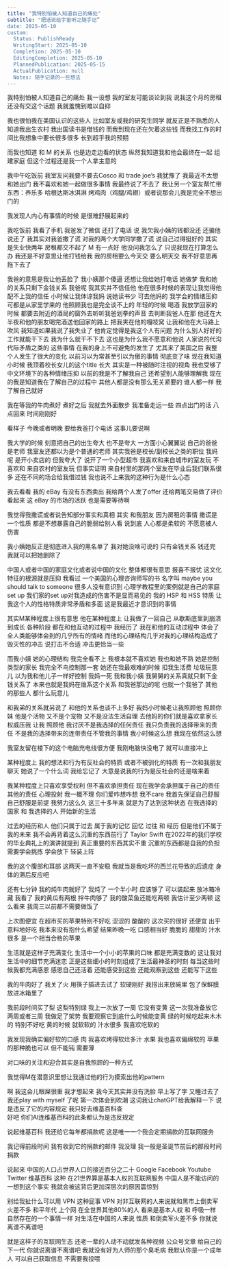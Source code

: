 ```yaml
---  
title: "我特别怕被人知道自己的痛处"  
subtitle: "把话说给宇宙听之随手记”  
date: 2025-05-10  
custom:  
  Status: PublishReady  
  WritingStart: 2025-05-10  
  Completion: 2025-05-10  
  EditingCompletion: 2025-05-10  
  PlannedPublication: 2025-05-15  
  ActualPublication: null  
  Notes: 随手记录的一些想法  
---  
```


我特别怕被人知道自己的痛处 我一设想 我的室友可能谈论到我 说我这个月的房租还没有交这个话题 我就羞愧到难以自抑  

我也很怕我在美国认识的这些人 比如室友或我的研究生同学 就反正是不熟悉的人 知道我出生农村 我出国读书是借钱的 而我到现在还在欠着这些钱 而我找工作的时间比我想象中要长很多很多 长到超乎我的预期  

而我也知道 和 M 的关系 也是边走边看的状态 纵然我知道我和他会最终在一起 组建家庭 但这个过程还是我一个人拿主意的  

我中午吃饭前 我室友问我要不要去Cosco 和 trade joe’s 我犹豫了 我最近不太想和她出门 我不喜欢和她一起做很多事情 我最终说了不去了 我让另一个室友帮忙带东西：养乐多 哈根达斯冰淇淋 烤鸡肉（鸡腿/鸡翅）或者说那会儿我是完全不想出门的   

我发现人内心有事情的时候 是很难舒展起来的   

我吃饭前 我看了手机 我爸发了微信 还打了电话 说 我欠我小姨的钱都没还 还骗他说还了 我其实对我爸撒了谎 对我的两个大学同学撒了谎 说自己过得挺好的 其实是失业快两年 房租都交不起了 M 有一点好 他没问我怎么了 只说我现在打算怎么办 我还是不好意思让他打钱给我 我的房租要么今天交 要么明天交 我不好意思再拖下去了  

我爸的意思是我让他丢脸了 我小姨那个傻逼 还想让我给她打电话 她做梦 我和她的关系只剩下金钱关系 我爸呢 我其实并不信任他 他在很多时候的表现让我觉得他配不上我的信任 小时候让我体谅我妈 说她读书少 可去他妈的 我学会的情绪压抑可都是从家里学来的 他照顾我也是完全谈不上的 年轻的时候 喝酒 我放学回家的时候 都要去附近的酒局的窗外去听听我爸划拳的声音 去判断我爸人在那 他还在大半夜和他的朋友喝完酒送他回家的路上 把我夹在他的嘎吱窝 让我和他在大马路上吹风 我知道如果我说了我失业了 他肯定觉得是我这个人有问题 为什么别人好好的工作就能干下去 我为什么就干不下去 这也是为什么我不愿意和他说 人家说的代沟 代际矛盾之类的 这些事情 在我的身上不可避免的发生了 尤其来了美国之后 我整个人发生了很大的变化 以前习以为常甚至引以为傲的事情 彻底变了味 现在我知道 小时候 我顶着校长女儿的这个title 长大 其实是一种被随时注视的视角 我也受够了中文环境下的各种情绪压抑 以前的我是不了解我自己 还希望别人能够理解我 现在的我是知道我在了解自己的过程中 其他人都是没有那么无关紧要的 谁人都一样 我了解自己就好   

我在等我的牛肉煮好 煮好之后 我就去外面散步 我准备走远一些 四点出门的话 八点回来 时间刚刚好   

看样子 今晚或者明晚 要给我爸打个电话 这事儿要说啊   

我大学的时候 刻意把自己的出生夸大 也不是夸大 一方面小心翼翼说 自己的爸爸是老师 我室友还都以为是个普通的老师 其实我爸是校长/副校长之类的职位 我妈呢 是开小卖店的 但我夸大了 说开了一个小型超市 我喜欢和来自城市的室友玩 不喜欢和 来自农村的室友玩 但事实证明 来自村里的那两个室友在毕业后我们联系很多 还在不同的场合给我借过钱 我也说不上来我的这种行为是什么心态   

我去看看 我的 eBay 有没有东西卖出 我给两个人发了offer 还给两笔交易做了评价 看起来 这 eBay 的市场的活跃 也是需要等待啊   

我觉得我撒谎或者说告知部分事实和真相 其实 和我朋友 因为房租的事情 撒谎是一个性质 都是不想暴露自己的脆弱给别人看 说到底 人心都是柔软的 不愿意被人伤害   

我小姨她反正是彻底进入我的黑名单了 我对她没啥可说的 只有金钱关系 钱还完 我就可以把她删除了   

中国人或者中国的家庭文化或者说中国的文化 整体都很有意思 报喜不报忧 这文化特征的根源就是压抑 我看过 一个美国的心理咨询师写的书 名字叫 maybe you should talk to someone 很多人没有意识到 心理学教程里的案例就是自己的家庭set up 我们家的set up对我造成的伤害不是显而易见的 我的 HSP 和 HSS 特质 让我这个人的性格特质非常矛盾和多面 这是我最近才意识到的事情   

其实M某种程度上很有意思 他在某种程度上 让我做了一回自己 从歇斯底里到崩溃到成长 各种阶段 都在和他互动的过程中 我经历了 我在和他的互动过程中 体会了全人类能够体会到的几乎所有的情绪 而他的心理结构几乎对我的心理结构造成了毁灭性的冲击 说打击不合适 冲击更恰当一些   

而我小姨 她的心理结构 我完全看不上 我根本就不喜欢她 我也和她不熟 她是控制类型的家长 我完全不鸟控制那一套 她还在我最艰难的时候 扣我生活费 垃圾玩意儿 以为我和他儿子一样好控制 我妈一死 我和我小姨 我舅舅的关系真就只剩下金钱关系了 本来也就是我妈在维系这个关系 和我爸那边的呢 也就一个我爸了 其他的那些人 都什么玩意儿   

和我弟的关系就另说了 和他的关系也谈不上多好 我妈小时候老让我照顾他 照顾你妹 他是个活物 又不是个宠物 又不是没法生活自理 去他妈的你们就是喜欢拿家长权威压我 让我 照顾他 我讨厌不是我选择的任何责任 我只负责我的选择带来的责任 不是我的选择带来的连带责任不管我的事情 我小时候这么想 我现在依然这么想   

我室友留在楼下的这个电脑充电线很方便 我刚电脑快没电了 就可以直接冲上   

某种程度上 我的想法和行为有反社会的特质 或者不被驯化的特质 有一次和我朋友聊天 她说了一个什么词 我给忘记了 大意是说我的行为是反社会的还是啥来着   

我某种程度上只喜欢享受权利 但不喜欢承担责任 现在我学会承担属于自己的责任 其他的责任 心理投射 我一概不理 你们爱咋想咋想 我不care 我首先保证自己舒服 自己舒服是前提 我努力这么久 这三十多年来 就是为了达到这种状态 在我选择的国家 和 我选择的人 开始新的生活   

过去的经历和人 他们只属于过去 属于我的记忆 回忆 过往 和 经历 但是他们不属于我的未来 我不会再背着这么沉重的东西前行了 Taylor Swift 在2022年的我们学校的毕业典礼上的演讲就提到 真正重要的东西其实不重 沉重的东西都是自我的负担 需要学会挑拣 学会放下 轻装上阵   

我的这个腹部和耳部 这两天一直不安稳 我就当是我吃坏的西兰花导致的后遗症 身体的滞后反应吧  

还有七分钟 我的炖牛肉就好了 我炖了 一个半小时 应该够了 可以装起来 放冰箱冷藏 我看了 我的黄瓜有两根 拌牛肉够了 我的酸菜鱼还能吃两顿 我估计至少两顿 这么看来 我周三以前都不需要做饭了   

上次图便宜 在超市买的苹果特别不好吃 涩涩的 酸酸的 这次买的很好 还便宜 出乎意料地好吃 我本来没有抱什么希望 结果昨晚一吃 口感相当好 脆脆的 甜甜的 汁水很多 是一个相当合格的苹果  

生活就是这样子充满变化 生活中一个小小的苹果的口味 都是充满变数的 这让我对生活中的细节充满迷恋 正是这些细小的时刻组成了生活最神圣的时刻 每当这些时候我都充满感恩 感恩自己还活着 还能感受到这些 还能观察到这些 还能写下这些   

我的牛肉好了 我关了火 用筷子插进去试了 软硬刚好 我捞出来放碗里 包了保鲜膜 放进冰箱里了   

我前段时间买了梨 这梨特别绿 我上一次放了一周 它没有变黄 这一次我准备放它两周或者三周 我做足了架势 我要观察它到底什么时候能变黄 绿的时候吃起来木木的 特别不好吃 黄的时候 就软软的 汁水很多 我喜欢吃软的   

我发现我确实偏好软的口感 肉 我喜欢烤得软烂多汁 水果 我也喜欢偏绵软的 苹果的那种脆也可以 但不能钝 需要薄   

对口味的关注和迎合其实是自我照顾的一种方式   

我觉得M在潜意识里想让我通过他的行为摸索出他的pattern  

啊 我这会儿眼屎很重 我才想起来 我今天其实并没有洗脸 早上写了字 又睡过去了 我还play with myself 了呢 第一次体会到吹潮 这词我让chatGPT给我解释一下 说是违反了它的内容规定 我只好去维基百科查  
好吧 你们AI连维基百科的此条都认为是违反规定   

说起维基百科 我还给它每年都捐款呢 这是唯一一个我会定期捐款的互联网服务   

我记得前段时间 我有收到它的捐款的邮件 我没理 我一般是圣诞节前后的那段时间捐款   

说起来 中国的人口占世界人口的接近百分之二十  Google Facebook Youtube Twitter 维基百科 这种 在21世界算是基本人权的互联网服务 中国人是不能访问的 一想到这个事实 我就会被这背后更加深层次的原因震惊到   

别给我扯什么可以用 VPN 这种屁事 VPN 对非互联网的人来说就和黑市上倒卖军火差不多 和平年代 上个网 在全世界其他80%的人 看来是基本人权 和 呼吸一样 自然存在的一个事情一样 对生活在中国的人来说 性质 和倒卖军火差不多 你就说离谱不离谱吧   

就是这样子的互联网生态 还老一辈的人动不动就发各种视频 公众号文章 给自己的下一代 你就说离谱不离谱吧 我就没有好为人师的那个臭毛病 我默认你是一个成年人 可以自己获取信息 不需要我投喂   

 